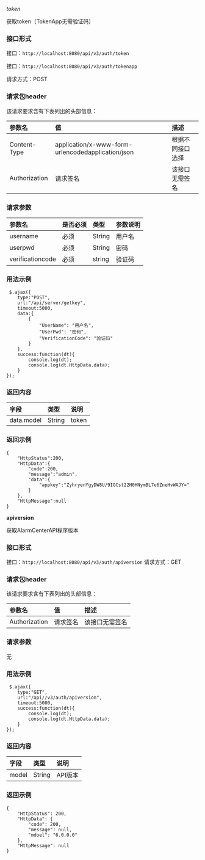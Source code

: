 *token*

获取token（TokenApp无需验证码）



### 接口形式

接口：`http://localhost:8080/api/v3/auth/token`

接口：`http://localhost:8080/api/v3/auth/tokenapp`

请求方式：POST

### 请求包header

该请求要求含有下表列出的头部信息：



| 参数名        | 值                                                | 描述             |
| :------------ | :------------------------------------------------ | :--------------- |
| Content-Type  | application/x-www-form-urlencodedapplication/json | 根据不同接口选择 |
| Authorization | 请求签名                                          | 该接口无需签名   |

### 请求参数

| 参数名           | 是否必须 | 类型   | 参数说明 |
| :--------------- | :------- | :----- | :------- |
| username         | 必须     | String | 用户名   |
| userpwd          | 必须     | String | 密码     |
| verificationcode | 必须     | string | 验证码   |



### 用法示例

```
 $.ajax({
    type:"POST",
    url:"/api/server/getkey",
    timeout:5000,
    data:{
        {
  			"UserName": "用户名",
  			"UserPwd": "密码",
  			"VerificationCode": "验证码"
  		}
    },
    success:function(dt){
        console.log(dt);
        console.log(dt.HttpData.data);
    }
});
```

### 返回内容

| 字段       | 类型   | 说明  |
| :--------- | :----- | :---- |
| data.model | String | token |

### 返回示例

```
{
    "HttpStatus":200,
    "HttpData":{
        "code":200,
        "message":"admin",
        "data":{
            "appkey":"ZyhryenYgyDW8U/9IGCst22H0HNymBL7e6ZneHvWAJY="
        }
    },
    "HttpMessage":null
}
```





**apiversion**

获取AlarmCenterAPI程序版本



### 接口形式

接口：`http://localhost:8080/api/v3/auth/apiversion`
请求方式：GET

### 请求包header

该请求要求含有下表列出的头部信息：



| 参数名        | 值       | 描述           |
| :------------ | :------- | :------------- |
| Authorization | 请求签名 | 该接口无需签名 |

### 请求参数

无

### 用法示例

```
 $.ajax({
    type:"GET",
    url:"/api//v3/auth/apiversion",
    timeout:5000,
    success:function(dt){
        console.log(dt);
        console.log(dt.HttpData.data);
    }
});
```

### 返回内容

| 字段  | 类型   | 说明    |
| :---- | :----- | :------ |
| model | String | API版本 |

### 返回示例

```
{
    "HttpStatus": 200,
    "HttpData": {
        "code": 200,
        "message": null,
        "mdoel": "6.0.0.0"
    },
    "HttpMessage": null
}
```

### 